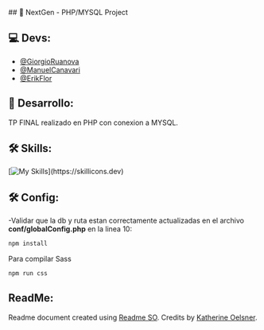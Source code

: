 ﻿﻿## 📃 NextGen - PHP/MYSQL Project

## 💻 Devs:
- [@GiorgioRuanova](https://github.com/gioruanova)
- [@ManuelCanavari](https://github.com/mcanavari43)
- [@ErikFlor](https://github.com/erikfacundo)

## 🚀 Desarrollo:
TP FINAL realizado en PHP con conexion a MYSQL.

## 🛠 Skills:
[![My Skills](https://skillicons.dev/icons?i=php,html,css,sass,js,)](https://skillicons.dev)


## 🛠 Config:
-Validar que la db y ruta estan correctamente actualizadas en el archivo __conf/globalConfig.php__ en la linea 10:
```bash
npm install
```
Para compilar Sass
```bash
npm run css
```

## ReadMe:
Readme document created using [Readme SO](https://readme.so/es). Credits by [Katherine Oelsner](https://github.com/octokatherine).

 
 





